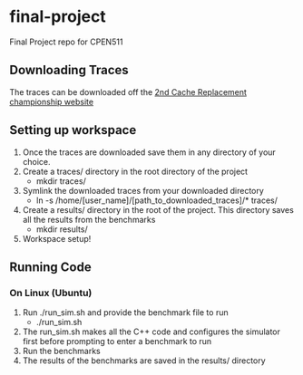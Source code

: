 # final-project
Final Project repo for CPEN511

## Downloading Traces
The traces can be downloaded off the [2nd Cache Replacement championship website](https://crc2.ece.tamu.edu/)

## Setting up workspace
1. Once the traces are downloaded save them in any directory of your choice.
2. Create a traces/ directory in the root directory of the project
   * mkdir traces/
3. Symlink the downloaded traces from your downloaded directory
   * ln -s /home/[user_name]/[path_to_downloaded_traces]/* traces/
4. Create a results/ directory in the root of the project. This directory saves all the results from the benchmarks
   * mkdir results/ 
5. Workspace setup!

## Running Code
### On Linux (Ubuntu)
1. Run ./run_sim.sh and provide the benchmark file to run
   * ./run_sim.sh
2. The run_sim.sh makes all the C++ code and configures the simulator first before prompting to enter a benchmark to run
3. Run the benchmarks
4. The results of the benchmarks are saved in the results/ directory
